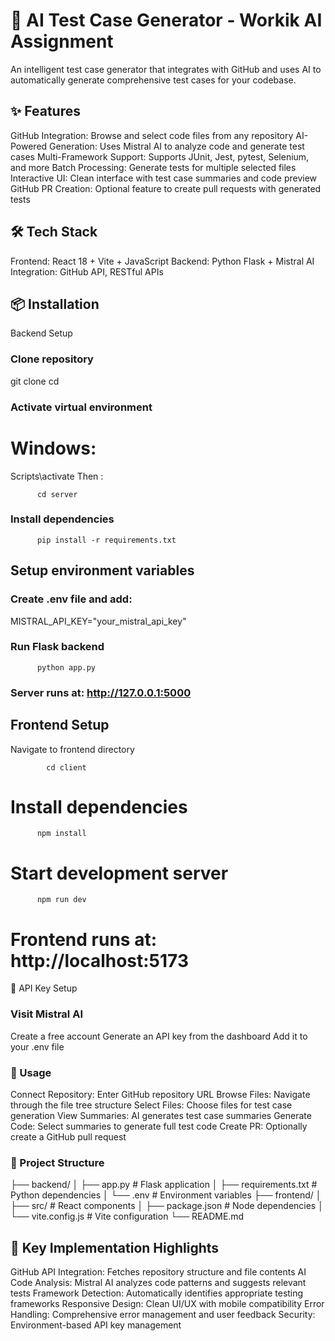# 🚀 AI Test Case Generator - Workik AI Assignment
An intelligent test case generator that integrates with GitHub and uses AI to automatically generate comprehensive test cases for your codebase.
## ✨ Features

GitHub Integration: Browse and select code files from any repository
AI-Powered Generation: Uses Mistral AI to analyze code and generate test cases
Multi-Framework Support: Supports JUnit, Jest, pytest, Selenium, and more
Batch Processing: Generate tests for multiple selected files
Interactive UI: Clean interface with test case summaries and code preview
GitHub PR Creation: Optional feature to create pull requests with generated tests

## 🛠️ Tech Stack
Frontend: React 18 + Vite + JavaScript
Backend: Python Flask + Mistral AI
Integration: GitHub API, RESTful APIs
## 📦 Installation
Backend Setup
### Clone repository
git clone <your-repo-url>
cd <repo-name>

### Activate virtual environment
# Windows:
Scripts\activate
Then :
                  
          cd server
### Install dependencies
          pip install -r requirements.txt

## Setup environment variables
### Create .env file and add:
MISTRAL_API_KEY="your_mistral_api_key"

### Run Flask backend
          python app.py
### Server runs at: http://127.0.0.1:5000
## Frontend Setup
Navigate to frontend directory
                
            cd client

# Install dependencies
          npm install

# Start development server
          npm run dev
# Frontend runs at: http://localhost:5173
🔑 API Key Setup

### Visit Mistral AI
Create a free account
Generate an API key from the dashboard
Add it to your .env file

### 🚀 Usage

Connect Repository: Enter GitHub repository URL
Browse Files: Navigate through the file tree structure
Select Files: Choose files for test case generation
View Summaries: AI generates test case summaries
Generate Code: Select summaries to generate full test code
Create PR: Optionally create a GitHub pull request

### 📁 Project Structure
├── backend/
│   ├── app.py              # Flask application
│   ├── requirements.txt    # Python dependencies
│   └── .env               # Environment variables
├── frontend/
│   ├── src/               # React components
│   ├── package.json       # Node dependencies
│   └── vite.config.js     # Vite configuration
└── README.md
## 🎯 Key Implementation Highlights

GitHub API Integration: Fetches repository structure and file contents
AI Code Analysis: Mistral AI analyzes code patterns and suggests relevant tests
Framework Detection: Automatically identifies appropriate testing frameworks
Responsive Design: Clean UI/UX with mobile compatibility
Error Handling: Comprehensive error management and user feedback
Security: Environment-based API key management
